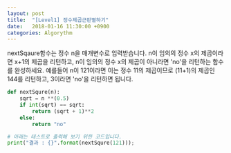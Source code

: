 ```yaml
---
layout: post
title:  "[Level1] 정수제곱근판별하기"
date:   2018-01-16 11:30:00 +0900
categories: Algorythm
---
```



nextSqaure함수는 정수 n을 매개변수로 입력받습니다.
n이 임의의 정수 x의 제곱이라면 x+1의 제곱을 리턴하고, n이 임의의 정수 x의 제곱이 아니라면 'no'을 리턴하는 함수를 완성하세요.
예를들어 n이 121이라면 이는 정수 11의 제곱이므로 (11+1)의 제곱인 144를 리턴하고, 3이라면 'no'을 리턴하면 됩니다.

```python
def nextSqure(n):
    sqrt = n **(0.5)
    if int(sqrt) == sqrt:
        return (sqrt + 1)**2
    else:
        return "no"

# 아래는 테스트로 출력해 보기 위한 코드입니다.
print("결과 : {}".format(nextSqure(121)));
```

